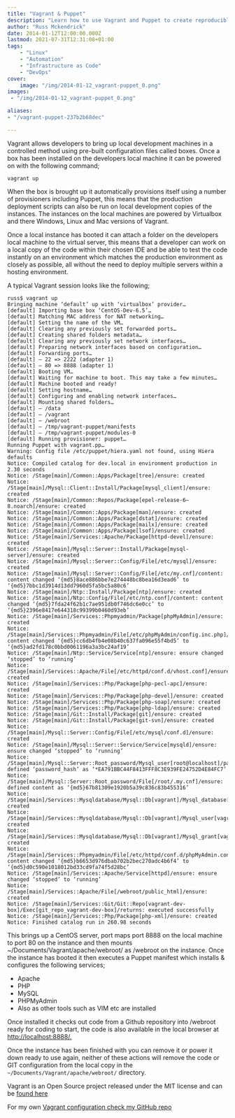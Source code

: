 ```yaml
---
title: "Vagrant & Puppet"
description: "Learn how to use Vagrant and Puppet to create reproducible development environments that closely mirror production setups. This article explores the benefits of using Vagrant for local development, including easy provisioning, shared folders, and the ability to use production-ready Puppet scripts. Walk through a typical Vagrant workflow and discover how it can streamline your development process."
author: "Russ Mckendrick"
date: 2014-01-12T12:00:00.000Z
lastmod: 2021-07-31T12:31:08+01:00
tags:
    - "Linux"
    - "Automation"
    - "Infrastructure as Code"
    - "DevOps"
cover:
    image: "/img/2014-01-12_vagrant-puppet_0.png" 
images:
 - "/img/2014-01-12_vagrant-puppet_0.png"

aliases:
- "/vagrant-puppet-237b2b68dec"

---
```

Vagrant allows developers to bring up local development machines in a controlled method using pre-built configuration files called boxes. Once a box has been installed on the developers local machine it can be powered on with the following command;

```
vagrant up
```

When the box is brought up it automatically provisions itself using a number of provisioners including Puppet, this means that the production deployment scripts can also be run on local development copies of the instances. The instances on the local machines are powered by Virtualbox and there Windows, Linux and Mac versions of Vagrant.

Once a local instance has booted it can attach a folder on the developers local machine to the virtual server, this means that a developer can work on a local copy of the code within their chosen IDE and be able to test the code instantly on an environment which matches the production environment as closely as possible, all without the need to deploy multiple servers within a hosting environment.

A typical Vagrant session looks like the following;

```
russ$ vagrant up
Bringing machine ‘default’ up with ‘virtualbox’ provider…
[default] Importing base box ‘CentOS-Dev-6.5’…
[default] Matching MAC address for NAT networking…
[default] Setting the name of the VM…
[default] Clearing any previously set forwarded ports…
[default] Creating shared folders metadata…
[default] Clearing any previously set network interfaces…
[default] Preparing network interfaces based on configuration…
[default] Forwarding ports…
[default] — 22 => 2222 (adapter 1)
[default] — 80 => 8888 (adapter 1)
[default] Booting VM…
[default] Waiting for machine to boot. This may take a few minutes…
[default] Machine booted and ready!
[default] Setting hostname…
[default] Configuring and enabling network interfaces…
[default] Mounting shared folders…
[default] — /data
[default] — /vagrant
[default] — /webroot
[default] — /tmp/vagrant-puppet/manifests
[default] — /tmp/vagrant-puppet/modules-0
[default] Running provisioner: puppet…
Running Puppet with vagrant.pp…
Warning: Config file /etc/puppet/hiera.yaml not found, using Hiera defaults
Notice: Compiled catalog for dev.local in environment production in 2.30 seconds
Notice: /Stage[main]/Common::Apps/Package[tree]/ensure: created
Notice: /Stage[main]/Mysql::Client::Install/Package[mysql_client]/ensure: created
Notice: /Stage[main]/Common::Repos/Package[epel-release-6–8.noarch]/ensure: created
Notice: /Stage[main]/Common::Apps/Package[man]/ensure: created
Notice: /Stage[main]/Common::Apps/Package[dstat]/ensure: created
Notice: /Stage[main]/Common::Apps/Package[mailx]/ensure: created
Notice: /Stage[main]/Common::Apps/Package[lsof]/ensure: created
Notice: /Stage[main]/Services::Apache/Package[httpd-devel]/ensure: created
Notice: /Stage[main]/Mysql::Server::Install/Package[mysql-server]/ensure: created
Notice: /Stage[main]/Mysql::Server::Config/File[/etc/mysql]/ensure: created
Notice: /Stage[main]/Mysql::Server::Config/File[/etc/my.cnf]/content: content changed ‘{md5}8ace886bbe7e274448bc8bea16d3ead6’ to ‘{md5}7bbc1d3914d13dd7960d5fa5bc5a80c6’
Notice: /Stage[main]/Ntp::Install/Package[ntp]/ensure: created
Notice: /Stage[main]/Ntp::Config/File[/etc/ntp.conf]/content: content changed ‘{md5}7fda24f62b1c7ae951db0f746dc6e0cc’ to ‘{md5}2396e8417e644318c99399b0460d93eb’
Notice: /Stage[main]/Services::Phpmyadmin/Package[phpMyAdmin]/ensure: created
Notice: /Stage[main]/Services::Phpmyadmin/File[/etc/phpMyAdmin/config.inc.php]/content: content changed ‘{md5}cc6db4fb4e08b40c637fa096e55f4bd5’ to ‘{md5}ad2fd178c0bbd0061196a3a3bc24af19’
Notice: /Stage[main]/Ntp::Service/Service[ntp]/ensure: ensure changed ‘stopped’ to ‘running’
Notice: /Stage[main]/Services::Apache/File[/etc/httpd/conf.d/vhost.conf]/ensure: created
Notice: /Stage[main]/Services::Php/Package[php-pecl-apc]/ensure: created
Notice: /Stage[main]/Services::Php/Package[php-devel]/ensure: created
Notice: /Stage[main]/Services::Php/Package[php-soap]/ensure: created
Notice: /Stage[main]/Services::Php/Package[php-ldap]/ensure: created
Notice: /Stage[main]/Git::Install/Package[git]/ensure: created
Notice: /Stage[main]/Git::Install/Package[git-svn]/ensure: created
Notice: /Stage[main]/Mysql::Server::Config/File[/etc/mysql/conf.d]/ensure: created
Notice: /Stage[main]/Mysql::Server::Service/Service[mysqld]/ensure: ensure changed ‘stopped’ to ‘running’
Notice: /Stage[main]/Mysql::Server::Root_password/Mysql_user[root@localhost]/password_hash: defined ‘password_hash’ as ‘*EA791BBC44F8413FFF8C3E939FE24752D4E84FC7’
Notice: /Stage[main]/Mysql::Server::Root_password/File[/root/.my.cnf]/ensure: defined content as ‘{md5}67b81309e1920b5a39c836c83b455316’
Notice: /Stage[main]/Services::Mysqldatabase/Mysql::Db[vagrant]/Mysql_database[vagrant]/ensure: created
Notice: /Stage[main]/Services::Mysqldatabase/Mysql::Db[vagrant]/Mysql_user[vagrant@localhost]/ensure: created
Notice: /Stage[main]/Services::Mysqldatabase/Mysql::Db[vagrant]/Mysql_grant[vagrant@localhost/vagrant.*]/ensure: created
Notice: /Stage[main]/Services::Phpmyadmin/File[/etc/httpd/conf.d/phpMyAdmin.conf]/content: content changed ‘{md5}b6653d976dbab702b2bec270adc4b6f4’ to ‘{md5}d0c590e1018012bd33cd9fa74f5d28bc’
Notice: /Stage[main]/Services::Apache/Service[httpd]/ensure: ensure changed ‘stopped’ to ‘running’
Notice: /Stage[main]/Services::Apache/File[/webroot/public_html]/ensure: created
Notice: /Stage[main]/Services::Git/Git::Repo[vagrant-dev-box]/Exec[git_repo_vagrant-dev-box]/returns: executed successfully
Notice: /Stage[main]/Services::Php/Package[php-xml]/ensure: created
Notice: Finished catalog run in 260.98 seconds
```

This brings up a CentOS server, port maps port 8888 on the local machine to port 80 on the instance and then mounts ~/Documents/Vagrant/apache/webroot/ as /webroot on the instance. Once the instance has booted it then executes a Puppet manifest which installs & configures the following services;

- Apache
- PHP
- MySQL
- PHPMyAdmin
- Also as other tools such as VIM etc are installed

Once installed it checks out code from a Github repository into /webroot ready for coding to start, the code is also available in the local browser at [http://localhost:8888/.](http://localhost:8888/.)

Once the instance has been finished with you can remove it or power it down ready to use again, neither of these actions will remove the code or GIT configuration from the local copy in the `~/Documents/Vagrant/apache/webroot/` directory.

Vagrant is an Open Source project released under the MIT license and can be [found here](http://www.vagrantup.com/)

For my own [Vagrant configuration check my GitHub repo](https://github.com/russmckendrick/vagrant-puppet)